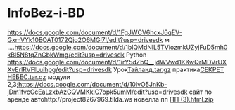 # InfoBez-i-BD
https://docs.google.com/document/d/1FgJWCV6hcxJ6qEV-GxmVYk10EOAT0172Qjo2O6MGl7I/edit?usp=drivesdk
м  ....https://docs.google.com/document/d/1blQMdNlL5TViozmkUZyjFuD5mh0kBl5N8tqZnGbkWmg/edit?usp=drivesdk
Python https://docs.google.com/document/d/1irY5dZbQ__jdWVwd1KKwQrMDVrUXXvErlRVFlLuihpg/edit?usp=drivesdk
Урок[Тайланд.tar.gz](https://github.com/Ariande1818F/InfoBez-i-BD/files/13174782/tar.gz)
практика[СЕКРЕТ НЕБЕС.tar.gz](https://github.com/Ariande1818F/InfoBez-i-BD/files/13202233/tar.gz)
модули 2,3;https://docs.google.com/document/d/10lvO5JnKb-jDm1fvcGcEaLzxbAzGQVMKklC7opk5umM/edit?usp=drivesdk
сайт по аренде автоhttp://project8267969.tilda.ws
новелла пп
[ПП (3).html.zip](https://github.com/Ariande1818F/InfoBez-i-BD/files/13765183/3.html.zip)
